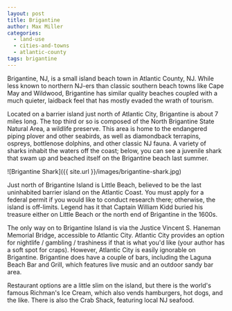 ```yaml
---
layout: post
title: Brigantine
author: Max Miller
categories:
  - land-use
  - cities-and-towns
  - atlantic-county
tags: brigantine
---
```


Brigantine, NJ, is a small island beach town in Atlantic County, NJ. While less known to northern NJ-ers than classic southern beach towns like Cape May and Wildwood, Brigantine has similar quality beaches coupled with a much quieter, laidback feel that has mostly evaded the wrath of tourism.

Located on a barrier island just north of Atlantic City, Brigantine is about 7 miles long. The top third or so is composed of the North Brigantine State Natural Area, a wildlife preserve. This area is home to the endangered piping plover and other seabirds, as well as diamondback terrapins, ospreys, bottlenose dolphins, and other classic NJ fauna. A variety of sharks inhabit the waters off the coast; below, you can see a juvenile shark that swam up and beached itself on the Brigantine beach last summer.

![Brigantine Shark]({{ site.url }}/images/brigantine-shark.jpg)

Just north of Brigantine Island is Little Beach, believed to be the last uninhabited barrier island on the Atlantic Coast. You must apply for a federal permit if you would like to conduct research there; otherwise, the island is off-limits. Legend has it that Captain William Kidd buried his treasure either on Little Beach or the north end of Brigantine in the 1600s.

The only way on to Brigantine Island is via the Justice Vincent S. Haneman Memorial Bridge, accessible to Atlantic City. Atlantic City provides an option for nightlife / gambling / trashiness if that is what you'd like (your author has a soft spot for craps). However, Atlantic City is easily ignorable on Brigantine. Brigantine does have a couple of bars, including the Laguna Beach Bar and Grill, which features live music and an outdoor sandy bar area.

Restaurant options are a little slim on the island, but there is the world's famous Richman's Ice Cream, which also vends hamburgers, hot dogs, and the like. There is also the Crab Shack, featuring local NJ seafood. 
